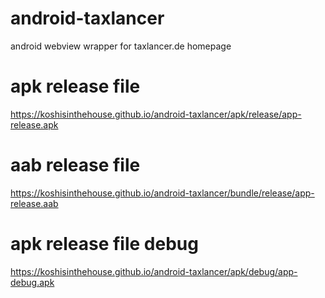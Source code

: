 # android-taxlancer

android webview wrapper for taxlancer.de homepage

# apk release file

https://koshisinthehouse.github.io/android-taxlancer/apk/release/app-release.apk

# aab release file
https://koshisinthehouse.github.io/android-taxlancer/bundle/release/app-release.aab

# apk release file debug

https://koshisinthehouse.github.io/android-taxlancer/apk/debug/app-debug.apk
